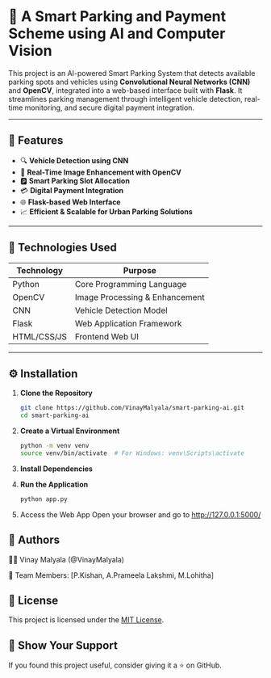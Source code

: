 # 🚗 A Smart Parking and Payment Scheme using AI and Computer Vision

This project is an AI-powered Smart Parking System that detects available parking spots and vehicles using **Convolutional Neural Networks (CNN)** and **OpenCV**, integrated into a web-based interface built with **Flask**. It streamlines parking management through intelligent vehicle detection, real-time monitoring, and secure digital payment integration.

---

## 📌 Features

- 🔍 **Vehicle Detection using CNN**
- 📸 **Real-Time Image Enhancement with OpenCV**
- 🅿️ **Smart Parking Slot Allocation**
- 💳 **Digital Payment Integration**
- 🌐 **Flask-based Web Interface**
- 📈 **Efficient & Scalable for Urban Parking Solutions**

---

## 🧠 Technologies Used

| Technology       | Purpose                                      |
|------------------|----------------------------------------------|
| Python           | Core Programming Language                    |
| OpenCV           | Image Processing & Enhancement               |
| CNN              | Vehicle Detection Model                      |
| Flask            | Web Application Framework                    |
| HTML/CSS/JS      | Frontend Web UI                              |

---

## ⚙️ Installation

1. **Clone the Repository**
   ```bash
   git clone https://github.com/VinayMalyala/smart-parking-ai.git
   cd smart-parking-ai

2. **Create a Virtual Environment**
   ```bash
   python -m venv venv
   source venv/bin/activate  # For Windows: venv\Scripts\activate

3. **Install Dependencies**

4. **Run the Application**
   ```bash
   python app.py

5. Access the Web App Open your browser and go to http://127.0.0.1:5000/

## 🙌 Authors
👨‍💻 Vinay Malyala (@VinayMalyala)

👥 Team Members: [P.Kishan, A.Prameela Lakshmi, M.Lohitha]

## 📄 License
This project is licensed under the [MIT License](LICENSE).

## 🌟 Show Your Support
If you found this project useful, consider giving it a ⭐ on GitHub.



